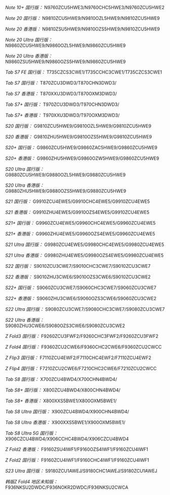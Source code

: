 *Note 10+ 国行版：*
N9760ZCU5HWE3/N9760CHC5HWE3/N9760ZCU5HWE2

*Note 20 国行版：*
N9810ZCU5HWE9/N9810OZL5HWE9/N9810ZCU5HWE9

*Note 20 香港版：*
N9810ZSU5HWE9/N9810OZS5HWE9/N9810ZCU5HWE9

*Note 20 Ultra 国行版：*
N9860ZCU5HWE9/N9860OZL5HWE9/N9860ZCU5HWE9

*Note 20 Ultra 香港版：*
N9860ZSU5HWE9/N9860OZS5HWE9/N9860ZCU5HWE9

*Tab S7 FE 国行版：*
T735CZCS3CWE1/T735CCHC3CWE1/T735CZCS3CWE1

*Tab S7 国行版：*
T870ZCU3DWD3/T870CHN3DWD3/

*Tab S7 香港版：*
T870XXU3DWD3/T870OXM3DWD3/

*Tab S7+ 国行版：*
T970ZCU3DWD3/T970CHN3DWD3/

*Tab S7+ 香港版：*
T970XXU3DWD3/T970OXM3DWD3/

*S20 国行版：*
G9810ZCU5HWE9/G9810OZL5HWE9/G9810ZCU5HWE9

*S20 香港版：*
G9810ZHU5HWE9/G9810OZS5HWE9/G9810ZCU5HWE9

*S20+ 国行版：*
G9860ZCU5HWE9/G9860ZAC5HWE9/G9860ZCU5HWE9

*S20+ 香港版：*
G9860ZHU5HWE9/G9860OZW5HWE9/G9860ZCU5HWE9

*S20 Ultra 国行版：*
G9880ZCU5HWE9/G9880OZL5HWE9/G9880ZCU5HWE9

*S20 Ultra 香港版：*
G9880ZHU5HWE9/G9880OZS5HWE9/G9880ZCU5HWE9

*S21 国行版：*
G9910ZCU4EWE5/G9910CHC4EWE5/G9910ZCU4EWE5

*S21 香港版：*
G9910ZHU4EWE5/G9910OZS4EWE5/G9910ZCU4EWE5

*S21+ 国行版：*
G9960ZCU4EWE5/G9960CHC4EWE5/G9960ZCU4EWE5

*S21+ 香港版：*
G9960ZHU4EWE5/G9960OZS4EWE5/G9960ZCU4EWE5

*S21 Ultra 国行版：*
G9980ZCU4EWE5/G9980CHC4EWE5/G9980ZCU4EWE5

*S21 Ultra 香港版：*
G9980ZHU4EWE5/G9980OZS4EWE5/G9980ZCU4EWE5

*S22 国行版：*
S9010ZCU3CWE7/S9010CHC3CWE7/S9010ZCU3CWE7

*S22 香港版：*
S9010ZHU3CWE6/S9010OZS3CWE6/S9010ZCU3CWE2

*S22+ 国行版：*
S9060ZCU3CWE7/S9060CHC3CWE7/S9060ZCU3CWE7

*S22+ 香港版：*
S9060ZHU3CWE6/S9060OZS3CWE6/S9060ZCU3CWE2

*S22 Ultra 国行版：*
S9080ZCU3CWE7/S9080CHC3CWE7/S9080ZCU3CWE7

*S22 Ultra 香港版：*
S9080ZHU3CWE6/S9080OZS3CWE6/S9080ZCU3CWE2

*Z Fold3 国行版：*
F9260ZCU3FWF2/F9260CHC3FWF2/F9260ZCU3FWF2

*Z Fold4 国行版：*
F9360ZCU2CWE6/F9360CHC2CWE6/F9360ZCU2CWCC

*Z Flip3 国行版：*
F7110ZCU4EWF2/F7110CHC4EWF2/F7110ZCU4EWF2

*Z Flip4 国行版：*
F7210ZCU2CWE6/F7210CHC2CWE6/F7210ZCU2CWCC

*Tab S8 国行版：*
X700ZCU4BWD4/X700CHN4BWD4/

*Tab S8+ 国行版：*
X800ZCU4BWD4/X800CHN4BWD4/

*Tab S8+ 香港版：*
X800XXS5BWE1/X800OXM5BWE1/

*Tab S8 Ultra 国行版：*
X900ZCU4BWD4/X900CHN4BWD4/

*Tab S8 Ultra 香港版：*
X900XXS5BWE1/X900OXM5BWE1/

*Tab S8 Ultra 5G 国行版：*
X906CZCU4BWD4/X906CCHC4BWD4/X906CZCU4BWD4

*Z Fold2 香港版：*
F9160ZSU4IWF1/F9160OZS4IWF1/F9160ZCU4IWF1

*Z Fold2 国行版：*
F9160ZCU4IWF1/F9160CHC4IWF1/F9160ZCU4IWF1

*S23 Ultra 国行版：*
S9180ZCU1AWEJ/S9180CHC1AWEJ/S9180ZCU1AWEJ

*韩版Z Fold4 地区未知版：*
F936NKSU2DWDC/F936NOKR2DWDC/F936NKSU2CWCA

